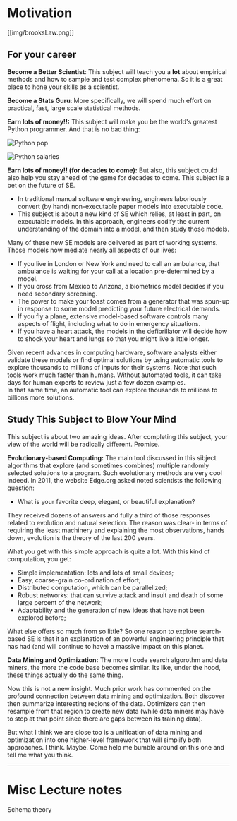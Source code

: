 # Motivation

[[img/brooksLaw.png]]

## For your career

**Become a Better Scientist**:
This subject will teach you a **lot** about empirical methods and how to sample and test complex phenomena. So it is a great place to hone your skills as a scientist.

**Become a Stats Guru**:
More specifically, we will spend much effort on practical, fast, large scale statistical methods. 

**Earn lots of money!!:**
This subject will make you  be the world's greatest Python programmer.  And that is no bad thing:

![Python pop](http://edge.alluremedia.com.au/m/l/2014/02/codeeval2014.jpg)

![Python salaries](http://www.gobrightwing.com/wp-content/uploads/2015/03/programming-languages.jpg)

**Earn lots of money!! (for decades to come):**
But also, this subject could also help you stay ahead of the game for decades to come.
This subject is a bet on the future of SE. 

+ In  traditional manual software engineering, engineers laboriously convert (by hand) non-executable paper models into executable code. 
+ This subject  is about a new kind of SE which relies, at least in part, on executable models. 
   In this approach, engineers codify the current understanding of the domain into a model, 
  and then study those models. 

Many of these new SE models are delivered as part of working systems.
Those  models now
  mediate nearly all aspects of our lives:

+ If you
  live in London or New York and need to call an
  ambulance, that ambulance is waiting for your call
  at a location pre-determined by a model. 
+ If you cross from Mexico to Arizona,
a biometrics model  decides if you need
secondary screening.
+  The power to make your toast comes from a
  generator that was spun-up in response
  to some model predicting your future electrical
  demands.
+ If you fly a plane, extensive
  model-based software controls many aspects of
  flight, including what to do in emergency
  situations.
+ If you have a heart attack, the
   models in the defibrillator will
  decide how to shock your heart and lungs so that
  you might live a little longer.

Given recent advances in computing hardware, software analysts either validate these models or 
find optimal solutions by using automatic tools to explore thousands to millions of inputs for their systems. 
Note that such tools work much faster  than humans.  Without automated tools, it can take days for human experts to review just a few dozen examples.  
In that same time, an automatic tool can explore thousands to millions to billions more solutions.  


## Study This Subject to Blow Your Mind

This subject is about two amazing ideas.
After completing this subject, your view of the world will be radically different. Promise.

**Evolutionary-based Computing:**
The main tool discussed in this sibject  algorithms that explore (and sometimes combines) multiple randomly selected solutions to a program. Such evolutionary methods are very cool indeed. In 2011, the website Edge.org asked noted scientists the following question:

+ What is your favorite deep, elegant, or beautiful explanation?

They received dozens of answers and fully a third of those responses related to evolution and natural selection. The reason was clear- in terms of requiring the least machinery and explaining the most observations, hands down, evolution is the theory of the last 200 years.

What you get with this simple approach is quite a lot. With this kind of computation, you get:

+ Simple implementation: lots and lots of small devices;
+ Easy, coarse-grain co-ordination of effort;
+ Distributed computation, which can be parallelized;
+ Robust networks: that can survive attack and insult and death of some large percent of the network;
+ Adaptability and the generation of new ideas that have not been explored before;

What else offers so much from so little? So one reason to explore search-based SE is that it an explanation of an powerful engineering principle that has had (and will continue to have) a massive impact on this planet.

**Data Mining and Optimization:**
The more I code search algorothm and data miners, the more the code base becomes similar. Its like, under the hood, these things actually do the same thing. 

Now this is not a new insight. Much prior work has commented on the profound connection between data mining and optimization. Both discover then summarize interesting regions of the data. Optimizers can then resample from that region to create new data (while data miners may have to stop at that point since there are gaps between its training data).

But what I think we are close too is a unification of data mining and optimization into one higher-level framework that will simplify both approaches. I think. Maybe. Come help me bumble around on this one and tell me what you think.



_______

# Misc Lecture notes

Schema theory
